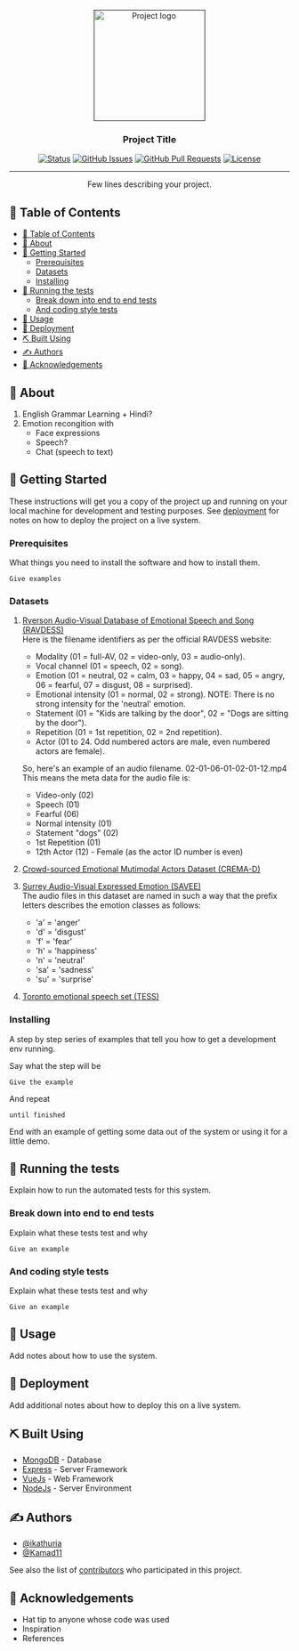 <p align="center">
  <a href="" rel="noopener">
 <img width=200px height=200px src="https://i.imgur.com/6wj0hh6.jpg" alt="Project logo"></a>
</p>

<h3 align="center">Project Title</h3>

<div align="center">

[![Status](https://img.shields.io/badge/status-active-success.svg)]()
[![GitHub Issues](https://img.shields.io/github/issues/ikathuria/Autbot.svg)](https://github.com/ikathuria/Autbot/issues)
[![GitHub Pull Requests](https://img.shields.io/github/issues-pr/ikathuria/Autbot.svg)](https://github.com/ikathuria/Autbot/pulls)
[![License](https://img.shields.io/badge/license-MIT-blue.svg)](/LICENSE)

</div>

---

<p align="center"> Few lines describing your project.
    <br> 
</p>

## 📝 Table of Contents

- [📝 Table of Contents](#-table-of-contents)
- [🧐 About ](#-about-)
- [🏁 Getting Started ](#-getting-started-)
  - [Prerequisites](#prerequisites)
  - [Datasets](#datasets)
  - [Installing](#installing)
- [🔧 Running the tests ](#-running-the-tests-)
  - [Break down into end to end tests](#break-down-into-end-to-end-tests)
  - [And coding style tests](#and-coding-style-tests)
- [🎈 Usage ](#-usage-)
- [🚀 Deployment ](#-deployment-)
- [⛏️ Built Using ](#️-built-using-)
- [✍️ Authors ](#️-authors-)
- [🎉 Acknowledgements ](#-acknowledgements-)

## 🧐 About <a name = "about"></a>

1. English Grammar Learning + Hindi? 
2. Emotion recongition with
   * Face expressions
   * Speech?
   * Chat (speech to text)

## 🏁 Getting Started <a name = "getting_started"></a>

These instructions will get you a copy of the project up and running on your local machine for development and testing purposes. See [deployment](#deployment) for notes on how to deploy the project on a live system.

### Prerequisites

What things you need to install the software and how to install them.

```
Give examples
```

### Datasets

1. [Ryerson Audio-Visual Database of Emotional Speech and Song (RAVDESS)](https://zenodo.org/record/1188976#.Y9dkm3ZBy3A)  
   Here is the filename identifiers as per the official RAVDESS website:
   * Modality (01 = full-AV, 02 = video-only, 03 = audio-only).
   * Vocal channel (01 = speech, 02 = song).
   * Emotion (01 = neutral, 02 = calm, 03 = happy, 04 = sad, 05 = angry, 06 = fearful, 07 = disgust, 08 = surprised).
   * Emotional intensity (01 = normal, 02 = strong). NOTE: There is no strong intensity for the 'neutral' emotion.
   * Statement (01 = "Kids are talking by the door", 02 = "Dogs are sitting by the door").
   * Repetition (01 = 1st repetition, 02 = 2nd repetition).
   * Actor (01 to 24. Odd numbered actors are male, even numbered actors are female).

   So, here's an example of an audio filename. 02-01-06-01-02-01-12.mp4  
   This means the meta data for the audio file is:
   * Video-only (02)
   * Speech (01)
   * Fearful (06)
   * Normal intensity (01)
   * Statement "dogs" (02)
   * 1st Repetition (01)
   * 12th Actor (12) - Female (as the actor ID number is even)
2. [Crowd-sourced Emotional Mutimodal Actors Dataset (CREMA-D)](https://github.com/CheyneyComputerScience/CREMA-D)
3. [Surrey Audio-Visual Expressed Emotion (SAVEE)](http://kahlan.eps.surrey.ac.uk/savee/Database.html)  
   The audio files in this dataset are named in such a way that the prefix letters describes the emotion classes as follows:

   * 'a' = 'anger'
   * 'd' = 'disgust'
   * 'f' = 'fear'
   * 'h' = 'happiness'
   * 'n' = 'neutral'
   * 'sa' = 'sadness'
   * 'su' = 'surprise'
4. [Toronto emotional speech set (TESS)](https://tspace.library.utoronto.ca/handle/1807/24487)

### Installing

A step by step series of examples that tell you how to get a development env running.

Say what the step will be

```
Give the example
```

And repeat

```
until finished
```

End with an example of getting some data out of the system or using it for a little demo.

## 🔧 Running the tests <a name = "tests"></a>

Explain how to run the automated tests for this system.

### Break down into end to end tests

Explain what these tests test and why

```
Give an example
```

### And coding style tests

Explain what these tests test and why

```
Give an example
```

## 🎈 Usage <a name="usage"></a>

Add notes about how to use the system.

## 🚀 Deployment <a name = "deployment"></a>

Add additional notes about how to deploy this on a live system.

## ⛏️ Built Using <a name = "built_using"></a>

- [MongoDB](https://www.mongodb.com/) - Database
- [Express](https://expressjs.com/) - Server Framework
- [VueJs](https://vuejs.org/) - Web Framework
- [NodeJs](https://nodejs.org/en/) - Server Environment

## ✍️ Authors <a name = "authors"></a>

- [@ikathuria](https://github.com/ikathuria)
- [@Kamad11](https://github.com/Kamad11)

See also the list of [contributors](https://github.com/ikathuria/Autbot/contributors) who participated in this project.

## 🎉 Acknowledgements <a name = "acknowledgement"></a>

- Hat tip to anyone whose code was used
- Inspiration
- References
